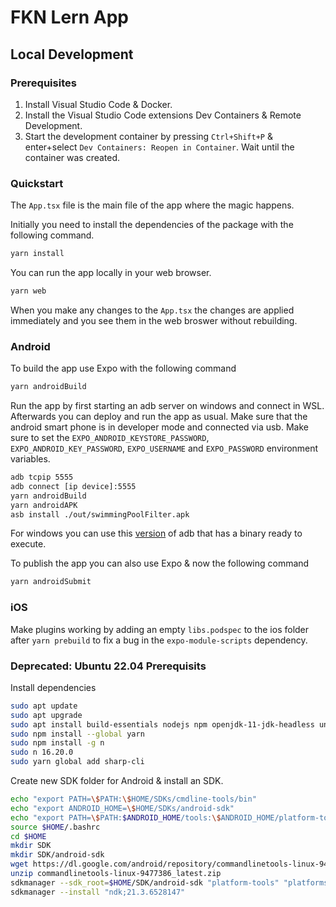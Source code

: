 # FKN Lern App
## Local Development
### Prerequisites
1. Install Visual Studio Code & Docker.
1. Install the Visual Studio Code extensions Dev Containers & Remote Development.
1. Start the development container by pressing `Ctrl+Shift+P` & enter+select `Dev Containers: Reopen in Container`. Wait until the container was created.

### Quickstart
The `App.tsx` file is the main file of the app where the magic happens.

Initially you need to install the dependencies of the package with the following command.
```bash
yarn install
```

You can run the app locally in your web browser.
```bash
yarn web
```

When you make any changes to the `App.tsx` the changes are applied immediately and you see them in the web broswer without rebuilding.

### Android
To build the app use Expo with the following command
```bash
yarn androidBuild
```

Run the app by first starting an adb server on windows and connect in WSL. Afterwards you can deploy and run the app as usual. Make sure that the android smart phone is in developer mode and connected via usb. Make sure to set the `EXPO_ANDROID_KEYSTORE_PASSWORD`, `EXPO_ANDROID_KEY_PASSWORD`, `EXPO_USERNAME` and `EXPO_PASSWORD` environment variables.
```bash
adb tcpip 5555
adb connect [ip device]:5555
yarn androidBuild
yarn androidAPK
asb install ./out/swimmingPoolFilter.apk
```
For windows you can use this [version](https://dl.google.com/android/repository/platform-tools-latest-windows.zip) of adb that has a binary ready to execute.

To publish the app you can also use Expo & now the following command
```bash
yarn androidSubmit
```

### iOS
Make plugins working by adding an empty `libs.podspec` to the ios folder after `yarn prebuild` to fix a bug in the `expo-module-scripts` dependency.

### Deprecated: Ubuntu 22.04 Prerequisits
Install dependencies
```bash
sudo apt update
sudo apt upgrade
sudo apt install build-essentials nodejs npm openjdk-11-jdk-headless unzip
sudo npm install --global yarn
sudo npm install -g n
sudo n 16.20.0
sudo yarn global add sharp-cli
```

Create new SDK folder for Android & install an SDK.
```bash
echo "export PATH=\$PATH:\$HOME/SDKs/cmdline-tools/bin"
echo "export ANDROID_HOME=\$HOME/SDKs/android-sdk"
echo "export PATH=\$PATH:$ANDROID_HOME/tools:\$ANDROID_HOME/platform-tools"
source $HOME/.bashrc
cd $HOME
mkdir SDK
mkdir SDK/android-sdk
wget https://dl.google.com/android/repository/commandlinetools-linux-9477386_latest.zip
unzip commandlinetools-linux-9477386_latest.zip
sdkmanager --sdk_root=$HOME/SDK/android-sdk "platform-tools" "platforms;android-33"
sdkmanager --install "ndk;21.3.6528147"
```
